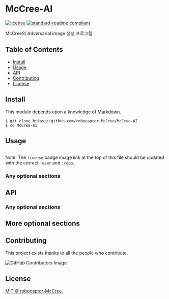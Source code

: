 # McCree-AI

[![license](https://img.shields.io/github/license/robocaptor-McCree/McCree-Web.svg)](LICENSE)
[![standard-readme compliant](https://img.shields.io/badge/readme%20style-standard-brightgreen.svg?style=flat-square)](https://github.com/RichardLitt/standard-readme)

McCree의 Adversarial image 생성 프로그램

## Table of Contents

- [Install](#install)
- [Usage](#usage)
- [API](#api)
- [Contributing](#contributing)
- [License](#license)

## Install

This module depends upon a knowledge of [Markdown]().
```
$ git clone https://github.com/robocaptor-McCree/McCree-AI
$ cd McCree-AI
```
## Usage

```
```

Note: The `license` badge image link at the top of this file should be updated with the correct `:user` and `:repo`.

### Any optional sections

## API

### Any optional sections

## More optional sections

## Contributing

This project exists thanks to all the people who contribute. 

![GitHub Contributors Image](https://contrib.rocks/image?repo=robocaptor-McCree/McCree-AI)


## License

[MIT © robocaptor-McCree.](../LICENSE)
